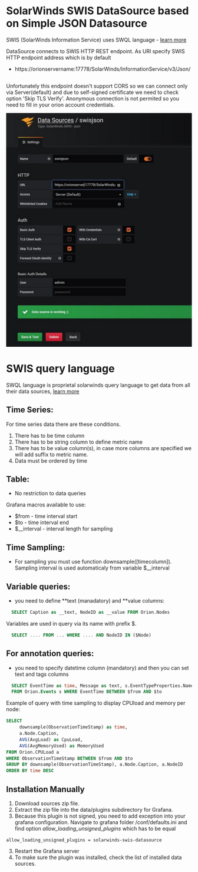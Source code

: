 # SolarWinds SWIS DataSource based on Simple JSON Datasource

SWIS (SolarWinds Information Service) uses SWQL language - [learn more](https://github.com/solarwinds/OrionSDK/wiki/About-SWIS)

DataSource connects to SWIS HTTP REST endpoint. As URl specify SWIS HTTP endpoint address which is by default

- https://orionservername:17778/SolarWinds/InformationService/v3/Json/

##

Unfortunately this endpoint doesn't support CORS so we can connect only via Server(default)
and due to self-signed certificate we need to check option 'Skip TLS Verify'. Anonymous connection
is not permited so you need to fill in your orion account credentials.

![Connection example](./img/datasource_connect.jpg)

# SWIS query language

SWQL language is proprietal solarwinds query language to get data from all their data sources, [learn more](https://github.com/solarwinds/OrionSDK/wiki/About-SWIS)

## Time Series:

For time series data there are these conditions.

1. There has to be time column
2. There has to be string column to define metric name
3. There has to be value column(s), in case more columns are specified we will add suffix to metric name.
4. Data must be ordered by time

## Table:

- No restriction to data queries

Grafana macros available to use:

- $from - time interval start
- $to - time interval end
- $\_\_interval - interval length for sampling

## Time Sampling:

- For sampling you must use function downsample([timecolumn]). Sampling interval is used automaticaly from variable $\_\_interval

## Variable queries:

- you need to define **text (manadatory) and **value columns:

```sql
  SELECT Caption as __text, NodeID as __value FROM Orion.Nodes
```

Variables are used in query via its name with prefix $.

```sql
  SELECT .... FROM ... WHERE .... AND NodeID IN ($Node)
```

## For annotation queries:

- you need to specify datetime column (mandatory) and then you can set text and tags columns

```sql
  SELECT EventTime as time, Message as text, s.EventTypeProperties.Name as tags
  FROM Orion.Events s WHERE EventTime BETWEEN $from AND $to
```

Example of query with time sampling to display CPUload and memory per node:

```sql
SELECT
     downsample(ObservationTimeStamp) as time,
     a.Node.Caption,
     AVG(AvgLoad) as CpuLoad,
     AVG(AvgMemoryUsed) as MemoryUsed
FROM Orion.CPULoad a
WHERE ObservationTimeStamp BETWEEN $from AND $to
GROUP BY downsample(ObservationTimeStamp), a.Node.Caption, a.NodeID
ORDER BY time DESC
```

## Installation Manually

1. Download sources zip file.
2. Extract the zip file into the data/plugins subdirectory for Grafana.
3. Because this plugin is not signed, you need to add exception into your grafana configuration. Navigate to grafana folder /conf/defaults.ini and find option _allow_loading_unsigned_plugins_ which has to be equal

```
allow_loading_unsigned_plugins = solarwinds-swis-datasource
```

3. Restart the Grafana server
4. To make sure the plugin was installed, check the list of installed data sources.
